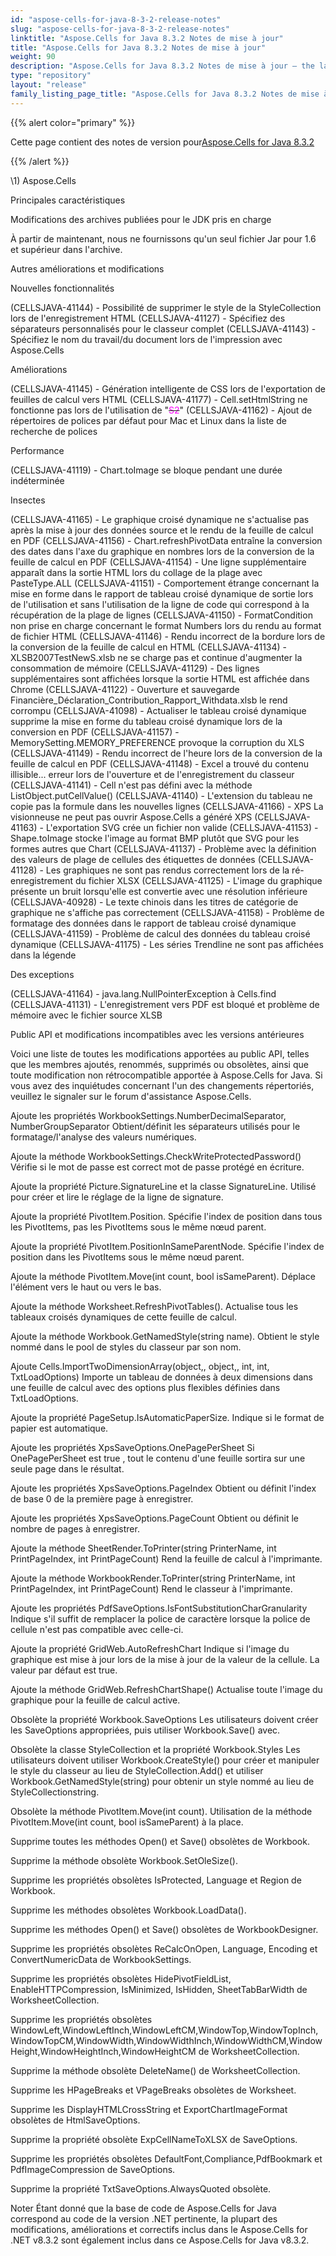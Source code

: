 ```yaml
---
id: "aspose-cells-for-java-8-3-2-release-notes"
slug: "aspose-cells-for-java-8-3-2-release-notes"
linktitle: "Aspose.Cells for Java 8.3.2 Notes de mise à jour"
title: "Aspose.Cells for Java 8.3.2 Notes de mise à jour"
weight: 90
description: "Aspose.Cells for Java 8.3.2 Notes de mise à jour – the latest updates and fixes."
type: "repository"
layout: "release"
family_listing_page_title: "Aspose.Cells for Java 8.3.2 Notes de mise à jour"
---
```

{{% alert color="primary" %}} 

 Cette page contient des notes de version pour[Aspose.Cells for Java 8.3.2](https://releases.aspose.com/cells/java/new-releases/aspose.cells-for-java-8.3.2/)

{{% /alert %}} 

\1) Aspose.Cells 


Principales caractéristiques

Modifications des archives publiées pour le JDK pris en charge

À partir de maintenant, nous ne fournissons qu'un seul fichier Jar pour 1.6 et supérieur dans l'archive.

Autres améliorations et modifications

Nouvelles fonctionnalités

(CELLSJAVA-41144) - Possibilité de supprimer le style de la StyleCollection lors de l'enregistrement HTML
(CELLSJAVA-41127) - Spécifiez des séparateurs personnalisés pour le classeur complet
(CELLSJAVA-41143) - Spécifiez le nom du travail/du document lors de l'impression avec Aspose.Cells

Améliorations

(CELLSJAVA-41145) - Génération intelligente de CSS lors de l'exportation de feuilles de calcul vers HTML
(CELLSJAVA-41177) - Cell.setHtmlString ne fonctionne pas lors de l'utilisation de "<s><span style="color:#ff00ff;">S2</span></s>"
(CELLSJAVA-41162) - Ajout de répertoires de polices par défaut pour Mac et Linux dans la liste de recherche de polices

Performance

(CELLSJAVA-41119) - Chart.toImage se bloque pendant une durée indéterminée

Insectes

(CELLSJAVA-41165) - Le graphique croisé dynamique ne s'actualise pas après la mise à jour des données source et le rendu de la feuille de calcul en PDF
(CELLSJAVA-41156) - Chart.refreshPivotData entraîne la conversion des dates dans l'axe du graphique en nombres lors de la conversion de la feuille de calcul en PDF
(CELLSJAVA-41154) - Une ligne supplémentaire apparaît dans la sortie HTML lors du collage de la plage avec PasteType.ALL
(CELLSJAVA-41151) - Comportement étrange concernant la mise en forme dans le rapport de tableau croisé dynamique de sortie lors de l'utilisation et sans l'utilisation de la ligne de code qui correspond à la récupération de la plage de lignes
(CELLSJAVA-41150) - FormatCondition non prise en charge concernant le format Numbers lors du rendu au format de fichier HTML
(CELLSJAVA-41146) - Rendu incorrect de la bordure lors de la conversion de la feuille de calcul en HTML
(CELLSJAVA-41134) - XLSB2007TestNewS.xlsb ne se charge pas et continue d'augmenter la consommation de mémoire
(CELLSJAVA-41129) - Des lignes supplémentaires sont affichées lorsque la sortie HTML est affichée dans Chrome
(CELLSJAVA-41122) - Ouverture et sauvegarde Financière_Déclaration_Contribution_Rapport_Withdata.xlsb le rend corrompu
(CELLSJAVA-41098) - Actualiser le tableau croisé dynamique supprime la mise en forme du tableau croisé dynamique lors de la conversion en PDF
(CELLSJAVA-41157) - MemorySetting.MEMORY_PREFERENCE provoque la corruption du XLS
(CELLSJAVA-41149) - Rendu incorrect de l'heure lors de la conversion de la feuille de calcul en PDF
(CELLSJAVA-41148) - Excel a trouvé du contenu illisible... erreur lors de l'ouverture et de l'enregistrement du classeur
(CELLSJAVA-41141) - Cell n'est pas défini avec la méthode ListObject.putCellValue()
(CELLSJAVA-41140) - L'extension du tableau ne copie pas la formule dans les nouvelles lignes
(CELLSJAVA-41166) - XPS La visionneuse ne peut pas ouvrir Aspose.Cells a généré XPS
(CELLSJAVA-41163) - L'exportation SVG crée un fichier non valide
(CELLSJAVA-41153) - Shape.toImage stocke l'image au format BMP plutôt que SVG pour les formes autres que Chart
(CELLSJAVA-41137) - Problème avec la définition des valeurs de plage de cellules des étiquettes de données
(CELLSJAVA-41128) - Les graphiques ne sont pas rendus correctement lors de la ré-enregistrement du fichier XLSX
(CELLSJAVA-41125) - L'image du graphique présente un bruit lorsqu'elle est convertie avec une résolution inférieure
(CELLSJAVA-40928) - Le texte chinois dans les titres de catégorie de graphique ne s'affiche pas correctement
(CELLSJAVA-41158) - Problème de formatage des données dans le rapport de tableau croisé dynamique
(CELLSJAVA-41159) - Problème de calcul des données du tableau croisé dynamique
(CELLSJAVA-41175) - Les séries Trendline ne sont pas affichées dans la légende

Des exceptions

(CELLSJAVA-41164) - java.lang.NullPointerException à Cells.find
(CELLSJAVA-41131) - L'enregistrement vers PDF est bloqué et problème de mémoire avec le fichier source XLSB

Public API et modifications incompatibles avec les versions antérieures

Voici une liste de toutes les modifications apportées au public API, telles que les membres ajoutés, renommés, supprimés ou obsolètes, ainsi que toute modification non rétrocompatible apportée à Aspose.Cells for Java. Si vous avez des inquiétudes concernant l'un des changements répertoriés, veuillez le signaler sur le forum d'assistance Aspose.Cells.

 Ajoute les propriétés WorkbookSettings.NumberDecimalSeparator, NumberGroupSeparator
 Obtient/définit les séparateurs utilisés pour le formatage/l'analyse des valeurs numériques.

Ajoute la méthode WorkbookSettings.CheckWriteProtectedPassword()
 Vérifie si le mot de passe est correct mot de passe protégé en écriture.

 Ajoute la propriété Picture.SignatureLine et la classe SignatureLine.
 Utilisé pour créer et lire le réglage de la ligne de signature.

 Ajoute la propriété PivotItem.Position.
 Spécifie l'index de position dans tous les PivotItems, pas les PivotItems sous le même nœud parent.

 Ajoute la propriété PivotItem.PositionInSameParentNode.
 Spécifie l'index de position dans les PivotItems sous le même nœud parent.

 Ajoute la méthode PivotItem.Move(int count, bool isSameParent).
Déplace l'élément vers le haut ou vers le bas.

 Ajoute la méthode Worksheet.RefreshPivotTables().
Actualise tous les tableaux croisés dynamiques de cette feuille de calcul.

 Ajoute la méthode Workbook.GetNamedStyle(string name).
Obtient le style nommé dans le pool de styles du classeur par son nom.

 Ajoute Cells.ImportTwoDimensionArray(object,, object,, int, int, TxtLoadOptions)
Importe un tableau de données à deux dimensions dans une feuille de calcul avec des options plus flexibles définies dans TxtLoadOptions.

 Ajoute la propriété PageSetup.IsAutomaticPaperSize.
 Indique si le format de papier est automatique.

 Ajoute les propriétés XpsSaveOptions.OnePagePerSheet
Si OnePagePerSheet est true , tout le contenu d'une feuille sortira sur une seule page dans le résultat.

 Ajoute les propriétés XpsSaveOptions.PageIndex
Obtient ou définit l'index de base 0 de la première page à enregistrer.

 Ajoute les propriétés XpsSaveOptions.PageCount
Obtient ou définit le nombre de pages à enregistrer.

 Ajoute la méthode SheetRender.ToPrinter(string PrinterName, int PrintPageIndex, int PrintPageCount)
Rend la feuille de calcul à l'imprimante.

 Ajoute la méthode WorkbookRender.ToPrinter(string PrinterName, int PrintPageIndex, int PrintPageCount)
Rend le classeur à l'imprimante.

 Ajoute les propriétés PdfSaveOptions.IsFontSubstitutionCharGranularity
Indique s'il suffit de remplacer la police de caractère lorsque la police de cellule n'est pas compatible avec celle-ci.

 Ajoute la propriété GridWeb.AutoRefreshChart
Indique si l'image du graphique est mise à jour lors de la mise à jour de la valeur de la cellule. La valeur par défaut est true.

 Ajoute la méthode GridWeb.RefreshChartShape()
Actualise toute l'image du graphique pour la feuille de calcul active.

 Obsolète la propriété Workbook.SaveOptions
Les utilisateurs doivent créer les SaveOptions appropriées, puis utiliser Workbook.Save() avec.

 Obsolète la classe StyleCollection et la propriété Workbook.Styles
Les utilisateurs doivent utiliser Workbook.CreateStyle() pour créer et manipuler le style du classeur au lieu de StyleCollection.Add() et utiliser Workbook.GetNamedStyle(string) pour obtenir un style nommé au lieu de StyleCollectionstring.

 Obsolète la méthode PivotItem.Move(int count).
Utilisation de la méthode PivotItem.Move(int count, bool isSameParent) à la place.

 Supprime toutes les méthodes Open() et Save() obsolètes de Workbook.

 Supprime la méthode obsolète Workbook.SetOleSize().

 Supprime les propriétés obsolètes IsProtected, Language et Region de Workbook.

 Supprime les méthodes obsolètes Workbook.LoadData().

 Supprime les méthodes Open() et Save() obsolètes de WorkbookDesigner.

Supprime les propriétés obsolètes ReCalcOnOpen, Language, Encoding et ConvertNumericData de WorkbookSettings.

 Supprime les propriétés obsolètes HidePivotFieldList, EnableHTTPCompression, IsMinimized, IsHidden, SheetTabBarWidth de WorksheetCollection.

 Supprime les propriétés obsolètes WindowLeft,WindowLeftInch,WindowLeftCM,WindowTop,WindowTopInch,WindowTopCM,WindowWidth,WindowWidthInch,WindowWidthCM,WindowHeight,WindowHeightInch,WindowHeightCM de WorksheetCollection.

 Supprime la méthode obsolète DeleteName() de WorksheetCollection.

 Supprime les HPageBreaks et VPageBreaks obsolètes de Worksheet.

 Supprime les DisplayHTMLCrossString et ExportChartImageFormat obsolètes de HtmlSaveOptions.

 Supprime la propriété obsolète ExpCellNameToXLSX de SaveOptions.

 Supprime les propriétés obsolètes DefaultFont,Compliance,PdfBookmark et PdfImageCompression de SaveOptions.

 Supprime la propriété TxtSaveOptions.AlwaysQuoted obsolète.


Noter
Étant donné que la base de code de Aspose.Cells for Java correspond au code de la version .NET pertinente, la plupart des modifications, améliorations et correctifs inclus dans le Aspose.Cells for .NET v8.3.2 sont également inclus dans ce Aspose.Cells for Java v8.3.2.
